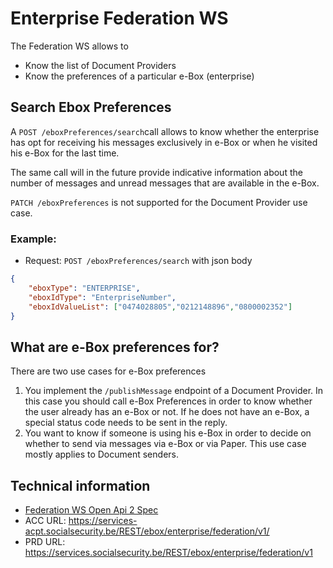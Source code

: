 # Enterprise Federation WS

The Federation WS allows to 
- Know the list of Document Providers
- Know the preferences of a particular e-Box (enterprise)

## Search Ebox Preferences

A ``POST /eboxPreferences/search``call allows to know whether the enterprise has opt for receiving his messages exclusively in e-Box or when he visited his e-Box for the last time. 

The same call will in the future provide indicative information about the number of messages and unread messages that are available in the e-Box.

``PATCH /eboxPreferences`` is not supported for the Document Provider use case.

### Example:

- Request: ``POST /eboxPreferences/search`` with json body

```json
{
    "eboxType": "ENTERPRISE",
    "eboxIdType": "EnterpriseNumber",
    "eboxIdValueList": ["0474028805","0212148896","0800002352"]
}
```





## What are e-Box preferences for?

There are two use cases for e-Box preferences

1) You implement the ``/publishMessage`` endpoint of a Document Provider. In this case you should call e-Box Preferences in order to know whether the user already has an e-Box or not. If he does not have an e-Box, a special status code needs to be sent in the reply.
2) You want to know if someone is using his e-Box in order to decide on whether to send via messages via e-Box or via Paper. This use case mostly applies to Document senders.



## Technical information

- [Federation WS Open Api 2 Spec](https://info.eboxenterprise.be/fr/documents/zip/e-Box-Enterprise-swagger-Federation.zip)
- ACC URL: https://services-acpt.socialsecurity.be/REST/ebox/enterprise/federation/v1/  
- PRD URL:  https://services.socialsecurity.be/REST/ebox/enterprise/federation/v1